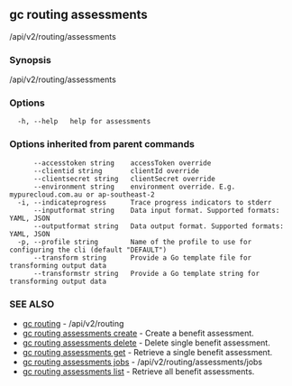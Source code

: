 ## gc routing assessments

/api/v2/routing/assessments

### Synopsis

/api/v2/routing/assessments

### Options

```
  -h, --help   help for assessments
```

### Options inherited from parent commands

```
      --accesstoken string    accessToken override
      --clientid string       clientId override
      --clientsecret string   clientSecret override
      --environment string    environment override. E.g. mypurecloud.com.au or ap-southeast-2
  -i, --indicateprogress      Trace progress indicators to stderr
      --inputformat string    Data input format. Supported formats: YAML, JSON
      --outputformat string   Data output format. Supported formats: YAML, JSON
  -p, --profile string        Name of the profile to use for configuring the cli (default "DEFAULT")
      --transform string      Provide a Go template file for transforming output data
      --transformstr string   Provide a Go template string for transforming output data
```

### SEE ALSO

* [gc routing](gc_routing.html)	 - /api/v2/routing
* [gc routing assessments create](gc_routing_assessments_create.html)	 - Create a benefit assessment.
* [gc routing assessments delete](gc_routing_assessments_delete.html)	 - Delete single benefit assessment.
* [gc routing assessments get](gc_routing_assessments_get.html)	 - Retrieve a single benefit assessment.
* [gc routing assessments jobs](gc_routing_assessments_jobs.html)	 - /api/v2/routing/assessments/jobs
* [gc routing assessments list](gc_routing_assessments_list.html)	 - Retrieve all benefit assessments.


